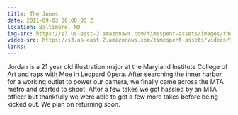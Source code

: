 ```yaml
---
title: The Jones
date: 2011-09-03 00:00:00 Z
location: Baltimore, MD
img-src: https://s3.us-east-2.amazonaws.com/timespent-assets/images/the-jones.png
video-src: https://s3.us-east-2.amazonaws.com/timespent-assets/videos/the-jones.mp4
links: 
---
```


Jordan is a 21 year old illustration major at the Maryland Institute College of Art and raps with Moe in Leopard Opera. After searching the inner harbor for a working outlet to power our camera, we finally came across the MTA metro and started to shoot. After a few takes we got hassled by an MTA officer but thankfully we were able to get a few more takes before being kicked out. We plan on returning soon.
